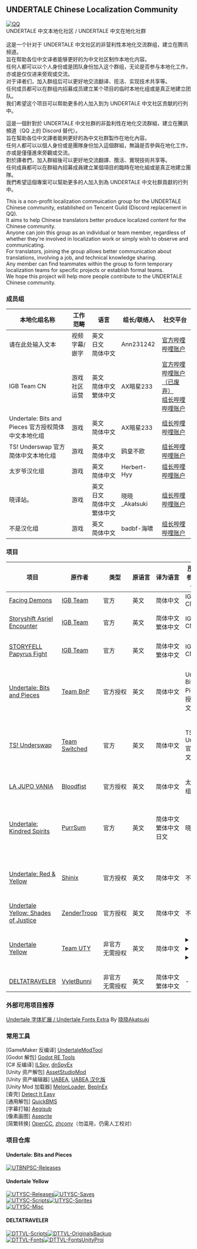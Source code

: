 ## UNDERTALE Chinese Localization Community
[![QQ](https://img.shields.io/badge/QQ频道-undertalezhloc-blue.svg?style=flat-square&color=12b7f5&logo=qq)](https://pd.qq.com/g/undertalezhloc)<br>
UNDERTALE 中文本地化社区 / UNDERTALE 中文在地化社群<br><br>
这是一个针对于 UNDERTALE 中文社区的非营利性本地化交流群组，建立在腾讯频道。<br>
旨在帮助各位中文译者能够更好的为中文社区制作本地化内容。<br>
任何人都可以以个人身份或是团队身份加入这个群组，无论是否参与本地化工作，亦或是仅仅进来旁观或交流。<br>
对于译者们，加入群组后可以更好地交流翻译、揽活、实现技术共享等。<br>
任何成员都可以在群组内招募成员建立某个项目的临时本地化组或是真正地建立团队。<br>
我们希望这个项目可以帮助更多的人加入到为 UNDERTALE 中文社区贡献的行列中。

這是一個針對於 UNDERTALE 中文社群的非盈利性在地化交流群組，建立在騰訊頻道（QQ 上的 Discord 替代）。<br>
旨在幫助各位中文譯者能夠更好的為中文社群製作在地化內容。<br>
任何人都可以以個人身份或是團隊身份加入這個群組，無論是否參與在地化工作，亦或是僅僅進來旁觀或交流。<br>
對於譯者們，加入群組後可以更好地交流翻譯、攬活、實現技術共享等。<br>
任何成員都可以在群組內招募成員建立某個項目的臨時在地化組或是真正地建立團隊。<br>
我們希望這個專案可以幫助更多的人加入到為 UNDERTALE 中文社群貢獻的行列中。

This is a non-profit localization commuication group for the UNDERTALE Chinese community, established on Tencent Guild (Discord replacement in QQ).<br>
It aims to help Chinese translators better produce localized content for the Chinese community.<br>
Anyone can join this group as an individual or team member, regardless of whether they're involved in localization work or simply wish to observe and communicating.<br>
For translators, joining the group allows better communication about translations, involving a job, and technical knowledge sharing.<br>
Any member can find teammates within the group to form temporary localization teams for specific projects or establish formal teams.<br>
We hope this project will help more people contribute to the UNDERTALE Chinese community.

### 成员组
|本地化组名称|工作范畴|<div style="width:64px">语言</div>|组长/联络人|社交平台|
|-|-|-|-|-|
请在此处输入文本|视频字幕/嵌字|英文<br>日文<br>简体中文|Ann231242|[官方哔哩哔哩账户](https://space.bilibili.com/690124338)
IGB Team CN|游戏<br>社区运营|英文<br>简体中文<br>繁体中文|AX暗星233|[官方哔哩哔哩账户（已废弃）](https://space.bilibili.com/1603675278)<br>[组长哔哩哔哩账户](https://space.bilibili.com/443074427)
Undertale: Bits and Pieces 官方授权简体中文本地化组|游戏|英文<br>简体中文|AX暗星233|[组长哔哩哔哩账户](https://space.bilibili.com/443074427)
TS! Underswap 官方简体中文本地化组|游戏|英文<br>简体中文|鸥皇不欧|[组长哔哩哔哩账户](https://space.bilibili.com/277750632)
太岁爷汉化组|游戏|英文<br>简体中文|Herbert-Hyy|[组长哔哩哔哩账户](https://space.bilibili.com/315533705)
晓译站。|游戏|英文<br>日文<br>简体中文<br>繁体中文|晓晓\_Akatsuki|[组长哔哩哔哩账户](https://space.bilibili.com/666697564)
不是汉化组|游戏|英文<br>简体中文|badbf-海啸|[组长哔哩哔哩账户](https://space.bilibili.com/358284355)

### 项目
|项目|原作者|<div style="width:64px">类型</div>|<div style="width:48px">原语言</div>|<div style="width:64px">译为语言</div>|[所属组别](#成员组) /<br>参与者名单（无组别）|当前状态/配布地址|
|-|-|-|-|-|-|-|
|[Facing Demons](https://gamejolt.com/games/ss_asriel/765458)|[IGB Team](https://gamejolt.com/@IGB_team)|官方|英文|简体中文|IGB Team CN|进行中|
|[Storyshift Asriel Encounter](https://gamejolt.com/games/ss_asriel/765458)|[IGB Team](https://gamejolt.com/@IGB_team)|官方|英文|简体中文<br>繁体中文|IGB Team CN|已发布<br>[官方 Gamejolt](https://gamejolt.com/games/ss_asriel/765458)|
|[STORYFELL Papyrus Fight](https://gamejolt.com/games/withered_flower/971776)|[IGB Team](https://gamejolt.com/@IGB_team)|官方|英文|简体中文<br>繁体中文|IGB Team CN|已发布<br><details><summary>配布地址</summary>[官方 Gamejolt](https://gamejolt.com/games/withered_flower/971776)<br>[哔哩哔哩发布视频](https://www.bilibili.com/video/BV1SJdLY6E7M)</details>|
|[Undertale: Bits and Pieces](https://gamejolt.com/games/UndertaleBnP/574044)|[Team BnP](https://docs.google.com/document/d/1av-D3fGC4dHOS_nh3w3UzJp2RtTke_PS84LWptIDIFE/edit)|官方授权|英文|简体中文|Undertale: Bits and Pieces 官方授权简体中文本地化组|已发布<br>目前支持到：v5.0.0<br>[哔哩哔哩发布视频](https://www.bilibili.com/video/BV1YhHueFEoT)|
|[TS! Underswap](https://gamejolt.com/games/tsunderswap/160094)|[Team Switched](https://gamejolt.com/@teamswitched)|官方|英文|简体中文|TS! Underswap 官方简体中文本地化组|已发布<br>目前支持到：demo v2<br>[哔哩哔哩发布视频](https://www.bilibili.com/video/BV1PGY4exEsg)|
|[LA JUPO VANIA](https://gamejolt.com/games/LAJUPOVANIATHEGAME/783280)|[Bloodfist](https://gamejolt.com/@Bloodfist)|官方授权|英文|简体中文|太岁爷汉化组|已发布<br>[哔哩哔哩发布视频](https://www.bilibili.com/video/BV13M4m117AZ)|
|[Undertale: Kindred Spirits](https://gamejolt.com/games/undertale-kindred-spirits/1452170)|[PurrSum](https://gamejolt.com/@PurrSum)|官方|英文|简体中文<br>繁体中文<br>日文|晓译站。|已发布<br>目前支持到：0.1.5999<br>[哔哩哔哩发布视频](https://www.bilibili.com/video/BV1TxyaYHEin)|
|[Undertale: Red & Yellow](https://gamejolt.com/games/undertale-red-yellow/877387)|[Shinix](https://gamejolt.com/@Shinix)|官方授权|英文|简体中文|不是汉化组|已发布<br>最新版本：v1.2<br><details><summary>配布地址</summary>[哔哩哔哩发布视频](https://www.bilibili.com/video/BV1igRaYZEHS)<br>[巴哈姆特發佈貼文](https://forum.gamer.com.tw/C.php?bsn=29347&snA=1502)</details>|
|[Undertale Yellow: Shades of Justice](https://gamejolt.com/games/UTY_shadesofjustice/935169)|[ZenderTroop](https://gamejolt.com/@ZenderTroop)|官方授权|英文|简体中文|不是汉化组|进行中|
|[Undertale Yellow](https://gamejolt.com/games/UndertaleYellow/136925)|[Team UTY](https://gamejolt.com/@TeamUTY)|非官方<br>无需授权|英文|简体中文|<details><summary>程序/技术</summary>憨憨羊の宇航鸽鸽<br>天机Ceyase<br>KodLenss<br>芝士纸鸢<br>晓晓\_Akatsuki<br>AX暗星</details><details><summary>文本</summary>天机Ceyase<br>憨憨羊の宇航鸽鸽<br>晓晓\_Akatsuki<br>MurderSans\_MDR<br>全息鲜鱼碎片<br>Miffey<br>静音人<br>幻-\_-风<br>请在此处输入文本<br>Aryen<br>芝士纸鸢<br>Fish\_Toucher<br>KodLenss<br>爱丽丝是金发吗<br>机枪豌豆123<br>Sunshine<br>敏克<br>1个渣渣<br>RustyCotton<br>ShadowNight<br>鸥皇不欧<br>AshleyC\_<br>CLE<br>Frick之心<br>SAIPAN<br>Soc<br>洛白Loris</details><details><summary>美术</summary>芝士纸鸢<br>KodLenss<br>三叶Clover<br>晓晓\_Akatsuki</details>|已发布<br>最新版本：v1.5<details><summary>配布地址</summary>[哔哩哔哩发布视频](https://www.bilibili.com/video/BV1jeFReuESV)<br>[YouTube发布视频](https://www.youtube.com/watch?v=Q3dltfMAy78)<br>[巴哈姆特發佈貼文](https://forum.gamer.com.tw/C.php?bsn=29347&snA=1499)</details>
|[DELTATRAVELER](https://gamejolt.com/games/deltatraveler/661464)|[VyletBunni](https://gamejolt.com/@vyletbunni)|非官方<br>无需授权|英文|简体中文<br>繁体中文|-|进行中|

### 外部可用项目推荐
[Undertale 字体扩展 / Undertale Fonts Extra](https://github.com/XiaoAkatsukiCN/Undertale-Fonts-Extra) By [晓晓Akatsuki](https://github.com/XiaoAkatsukiCN)

### 常用工具
\[GameMaker 反编译\] [UndertaleModTool](https://github.com/UnderminersTeam/UndertaleModTool)<br>
\[Godot 解包\] [Godot RE Tools](https://github.com/GDRETools/gdsdecomp)<br>
\[C# 反编译\] [ILSpy](https://github.com/icsharpcode/ILSpy), [dnSpyEx](https://github.com/dnSpyEx/dnSpy)<br>
\[Unity 资产解包\] [AssetStudioMod](https://github.com/aelurum/AssetStudio)<br>
\[Unity 资产编辑器\] [UABEA](https://github.com/nesrak1/UABEA), [UABEA 汉化版](https://github.com/aopkcn/UABEA-Chinese)<br>
\[Unity Mod 加载器\] [MelonLoader](http://github.com/LavaGang/MelonLoader), [BepInEx](https://github.com/BepInEx/BepInEx)<br>
\[查壳\] [Detect It Easy](https://github.com/horsicq/Detect-It-Easy)<br>
\[通用解包\] [QuickBMS](https://github.com/LittleBigBug/QuickBMS)<br>
\[字幕打轴\] [Aegisub](https://github.com/TypesettingTools/Aegisub)<br>
\[像素画图\] [Aseprite](https://github.com/aseprite/aseprite)<br>
\[简繁转换\] [OpenCC](https://github.com/BYVoid/OpenCC), [zhconv](https://github.com/gumblex/zhconv)（勿滥用，仍需人工校对）

### 项目仓库
#### Undertale: Bits and Pieces
[![UTBNPSC-Releases](https://github-readme-stats.vercel.app/api/pin/?username=UTCLC&repo=UTBNPSC-Releases)](https://github.com/UTCLC/UTBNPSC-Releases)
#### Undertale Yellow
[![UTYSC-Releases](https://github-readme-stats.vercel.app/api/pin/?username=UTCLC&repo=UTYSC-Releases)](https://github.com/UTCLC/UTYSC-Releases)[![UTYSC-Saves](https://github-readme-stats.vercel.app/api/pin/?username=UTCLC&repo=UTYSC-Saves)](https://github.com/UTCLC/UTYSC-Saves)<br>
[![UTYSC-Scripts](https://github-readme-stats.vercel.app/api/pin/?username=UTCLC&repo=UTYSC-Scripts)](https://github.com/UTCLC/UTYSC-Scripts)[![UTYSC-Sprites](https://github-readme-stats.vercel.app/api/pin/?username=UTCLC&repo=UTYSC-Sprites)](https://github.com/UTCLC/UTYSC-Sprites)<br>
[![UTYSC-Misc](https://github-readme-stats.vercel.app/api/pin/?username=UTCLC&repo=UTYSC-Misc)](https://github.com/UTCLC/UTYSC-Misc)
#### DELTATRAVELER
[![DTTVL-Scripts](https://github-readme-stats.vercel.app/api/pin/?username=UTCLC&repo=DTTVL-Scripts)](https://github.com/UTCLC/DTTVL-Scripts)[![DTTVL-OriginalsBackup](https://github-readme-stats.vercel.app/api/pin/?username=UTCLC&repo=DTTVL-OriginalsBackup)](https://github.com/UTCLC/DTTVL-OriginalsBackup)<br>
[![DTTVL-Fonts](https://github-readme-stats.vercel.app/api/pin/?username=UTCLC&repo=DTTVL-Fonts)](https://github.com/UTCLC/DTTVL-Fonts)[![DTTVL-FontsUnityProj](https://github-readme-stats.vercel.app/api/pin/?username=UTCLC&repo=DTTVL-FontsUnityProj)](https://github.com/UTCLC/DTTVL-FontsUnityProj)